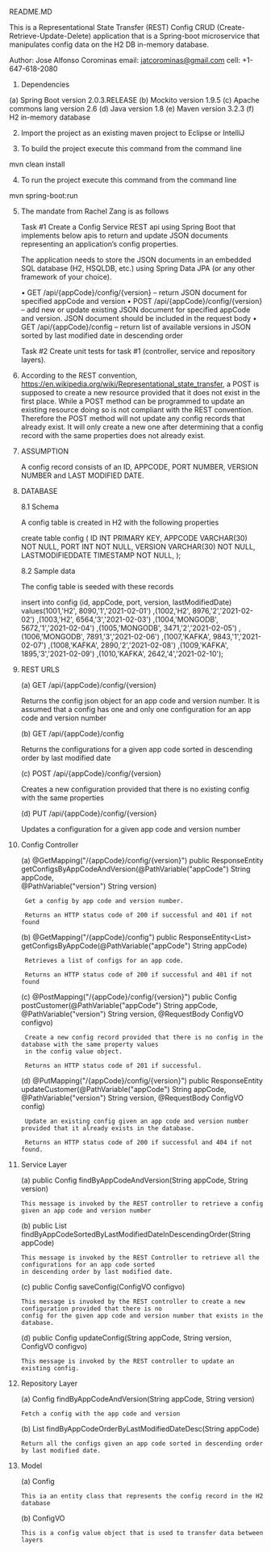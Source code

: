 README.MD

This is a Representational State Transfer (REST) Config CRUD (Create-Retrieve-Update-Delete) application that is a Spring-boot
microservice that manipulates config data on the H2 DB in-memory database.

Author: Jose Alfonso Corominas
email:  jatcorominas@gmail.com
cell:   +1-647-618-2080

1. Dependencies 

(a) Spring Boot version 2.0.3.RELEASE
(b) Mockito version 1.9.5
(c) Apache commons lang version 2.6
(d) Java version 1.8
(e) Maven version 3.2.3
(f) H2 in-memory database

2. Import the project as an existing maven project to Eclipse or IntelliJ

3. To build the project execute this command from the command line

mvn clean install 

4. To run the project execute this command from the command line

mvn spring-boot:run

5. The mandate from Rachel Zang is as follows

   Task #1
   Create a Config Service REST api using Spring Boot that implements below apis to return and update JSON documents representing an 
   application’s config properties.
   
   The application needs to store the JSON documents in an embedded SQL database (H2, HSQLDB, etc.) using Spring Data JPA (or any other 
   framework of your choice).

	•       GET /api/{appCode}/config/{version} – return JSON document for specified appCode and version
	•       POST /api/{appCode}/config/{version} – add new or update existing JSON document for specified appCode and version.
			 											JSON document should be included in the request body
	•       GET /api/{appCode}/config – return list of available versions in JSON sorted by last modified date in descending order

	Task #2
	Create unit tests for task #1 (controller, service and repository layers).

6. According to the REST convention, https://en.wikipedia.org/wiki/Representational_state_transfer, a POST is supposed to create a new
   resource provided that it does not exist in the first place. While a POST method can be programmed to update an existing resource doing so
   is not compliant with the REST convention. Therefore the POST method will not update any config records that already exist. It will only
   create a new one after determining that a config record with the same properties does not already exist.
   
7. ASSUMPTION

   A config record consists of an ID, APPCODE, PORT NUMBER, VERSION NUMBER and LAST MODIFIED DATE.

8. DATABASE 

   8.1 Schema
   
      A config table is created in H2 with the following properties
   
      create table config (
	   ID INT PRIMARY KEY,
	   APPCODE VARCHAR(30) NOT NULL,
	   PORT INT NOT NULL,
	   VERSION VARCHAR(30) NOT NULL,
	   LASTMODIFIEDDATE TIMESTAMP NOT NULL,
      );
   
   8.2 Sample data
   
      The config table is seeded with these records
       
      insert into config (id, appCode, port, version, lastModifiedDate)
      values(1001,'H2', 8090,'1','2021-02-01')
  			,(1002,'H2', 8976,'2','2021-02-02')
  			,(1003,'H2', 6564,'3','2021-02-03')
  			,(1004,'MONGODB', 5672,'1','2021-02-04')
  			,(1005,'MONGODB', 3471,'2','2021-02-05')
  			,(1006,'MONGODB', 7891,'3','2021-02-06')
  			,(1007,'KAFKA', 9843,'1','2021-02-07')
  			,(1008,'KAFKA', 2890,'2','2021-02-08')
  			,(1009,'KAFKA', 1895,'3','2021-02-09')
  			,(1010,'KAFKA', 2642,'4','2021-02-10');

9. REST URLS

   (a) GET /api/{appCode}/config/{version}
   
      Returns the config json object for an app code and version number. It is assumed that a config has one and only one
      configuration for an app code and version number
       
   (b) GET /api/{appCode}/config
   
      Returns the configurations for a given app code sorted in descending order by last modified date
   
   (c) POST /api/{appCode}/config/{version}
   
      Creates a new configuration provided that there is no existing config with the same properties
       
   (d) PUT /api/{appCode}/config/{version}
   
      Updates a configuration for a given app code and version number
      
10. Config Controller

    (a) @GetMapping("/{appCode}/config/{version}")
	     public ResponseEntity<Config> getConfigsByAppCodeAndVersion(@PathVariable("appCode") String appCode,  
	                                                                  @PathVariable("version") String version)
	    
	     Get a config by app code and version number. 
	     
	     Returns an HTTP status code of 200 if successful and 401 if not found
	 
	 (b) @GetMapping("/{appCode}/config")
	     public ResponseEntity<List<Config>> getConfigsByAppCode(@PathVariable("appCode") String appCode)
	     
	     Retrieves a list of configs for an app code.
	     
	     Returns an HTTP status code of 200 if successful and 401 if not found
	     
	 (c) @PostMapping("/{appCode}/config/{version}")
	     public Config postCustomer(@PathVariable("appCode") String appCode, 
	                                @PathVariable("version") String version, @RequestBody ConfigVO configvo)
	     
	     Create a new config record provided that there is no config in the database with the same property values
	     in the config value object.
	     
	     Returns an HTTP status code of 201 if successful.
	     
	 (d) @PutMapping("/{appCode}/config/{version}")
	     public ResponseEntity<Config> updateCustomer(@PathVariable("appCode") String appCode, 
	                                                  @PathVariable("version") String version, @RequestBody ConfigVO config)
	                                                  
	     Update an existing config given an app code and version number provided that it already exists in the database.
	     
	     Returns an HTTP status code of 200 if successful and 404 if not found.
	     
   
11. Service Layer

    (a) public Config findByAppCodeAndVersion(String appCode, String version)
    
        This message is invoked by the REST controller to retrieve a config given an app code and version number
    
    (b) public List<Config> findByAppCodeSortedByLastModifiedDateInDescendingOrder(String appCode)
    
        This message is invoked by the REST Controller to retrieve all the configurations for an app code sorted
        in descending order by last modified date.
        
    (c) public Config saveConfig(ConfigVO configvo)
    
        This message is invoked by the REST controller to create a new configuration provided that there is no
        config for the given app code and version number that exists in the database.
    
    (d) public Config updateConfig(String appCode, String version, ConfigVO configvo)
    
        This message is invoked by the REST controller to update an existing config.
        
12. Repository Layer

    (a) Config findByAppCodeAndVersion(String appCode, String version)
    
        Fetch a config with the app code and version
        
    (b) List<Config> findByAppCodeOrderByLastModifiedDateDesc(String appCode)
    
        Return all the configs given an app code sorted in descending order by last modified date.

13. Model

    (a) Config
    
        This ia an entity class that represents the config record in the H2 database
        
    (b) ConfigVO
    
        This is a config value object that is used to transfer data between layers


           
   

